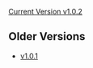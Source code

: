 [Current Version v1.0.2](https://unstoppabledomains.github.io/resolution//v1.0.2/)

## Older Versions

* [v1.0.1](https://unstoppabledomains.github.io/resolution//v1.0.1/)
